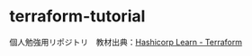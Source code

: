 # terraform-tutorial
個人勉強用リポジトリ　教材出典：[Hashicorp Learn - Terraform](https://learn.hashicorp.com/terraform)
